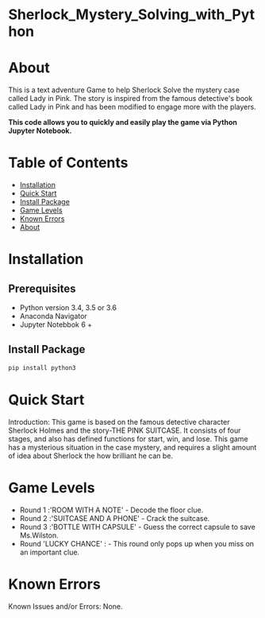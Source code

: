# Sherlock_Mystery_Solving_with_Python

<a name="about"></a>
# About

This is a text adventure Game to help Sherlock Solve the mystery case called Lady in Pink. 
The story is inspired from the famous detective's book called Lady in Pink and has been modified to engage more with the players.

**This code allows you to quickly and easily play the game via Python Jupyter Notebook.**


# Table of Contents

* [Installation](#installation)
* [Quick Start](#quick-start)
* [Install Package](#installationpackage)
* [Game Levels](#gamelevels)
* [Known Errors](#knownerror)
* [About](#about)

<a name="installation"></a>
# Installation

## Prerequisites

- Python version 3.4, 3.5 or 3.6
- Anaconda Navigator
- Jupyter Notebbok 6 +

<a name="installationpackage"></a>
## Install Package

```bash
pip install python3
```

<a name="quick-start"></a>
# Quick Start

Introduction: This game is based on the famous detective character Sherlock Holmes and the story-THE PINK SUITCASE. It consists of four stages, and also has defined functions for start, win, and lose. This game has a mysterious situation in the case mystery, and requires a slight amount of idea about Sherlock the how brilliant he can be.


<a name="gamelevels"></a>
# Game Levels

* Round 1 :'ROOM WITH A NOTE' - Decode the floor clue.
* Round 2 :'SUITCASE AND A PHONE' - Crack the suitcase.
* Round 3 :'BOTTLE WITH CAPSULE' - Guess the correct capsule to save Ms.Wilston.
* Round 'LUCKY CHANCE' : - This round only pops up when you miss on an important clue. 
  
<a name="knownerror"></a>
# Known Errors
Known Issues and/or Errors:
None.
